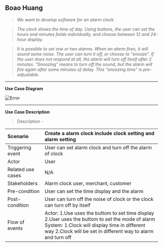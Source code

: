 **Boao Huang**
---

> *We want to develop software for an alarm clock.*

> *The clock shows the time of day. Using buttons, the user can set the hours and minutes fields individually, and choose between 12 and 24-hour display.*

> *It is possible to set one or two alarms. When an alarm fires, it will sound some noise. The user can turn it off, or choose to “snooze”. If the user does not respond at all, the alarm will turn off itself after 2 minutes. “Snoozing” means to turn off the sound, but the alarm will fire again after some minutes of delay. This “snoozing time” is pre-adjustable.*

---

**Use Case Diagram**

![Error](https://github.com/BoXun97/CS4320/blob/master/Challenge%20Alarm%20Clock%20Use%20Case/use%20case%20diagram.jpg)

---

**Use Case Description**

> Description - 

|Scenario|Create a alarm clock include clock setting and alarm setting|
|:-|:-|
|Triggering event|User can set alarm clock and turn off the alarm of clock|
|Actor|User|
|Related use cases|N/A|
|Stakeholders|Alarm clock user, merchant, customer|
|Pre-condition|User can set the time display and the alarm|
|Post-condition|User can turn off the noise of clock or the clock can turn off by itself|
|Flow of events|Actor:   1.Use uses the buttom to set time display 2.User uses the buttom to set the mode of alarm    System:     1.Clock will display time in different way 2.Clock will be set in different way to alarm and turn off|


